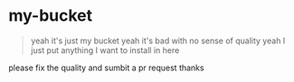 # my-bucket
> yeah it's just my bucket
> yeah it's bad with no sense of quality
> yeah I just put anything I want to install in here

please fix the quality and sumbit a pr request thanks
